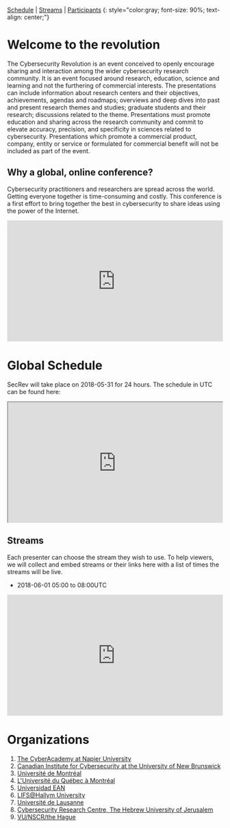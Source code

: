<style>#downloads {display: none;}</style>

[Schedule](#schedule) | [Streams](#streams) | [Participants](#orgs)
{: style="color:gray; font-size: 90%; text-align: center;"}

# Welcome to the revolution
The Cybersecurity Revolution is an event conceived to openly encourage sharing and interaction among the wider cybersecurity research community. It is an event focused around research, education, science and learning and not the furthering of commercial interests. The presentations can include information about research centers and their objectives, achievements, agendas and roadmaps; overviews and deep dives into past and present research themes and studies; graduate students and their research; discussions related to the theme.  Presentations must promote education and sharing across the research community and commit to elevate accuracy, precision, and specificity in sciences related to cybersecurity. Presentations which promote a commercial product, company, entity or service or formulated for commercial benefit will not be included as part of the event.

## Why a global, online conference?
Cybersecurity practitioners and researchers are spread across the world. Getting everyone together is time-consuming and costly. This conference is a first effort to bring together the best in cybersecurity to share ideas using the power of the Internet.

<style>.embed-container { position: relative; padding-bottom: 56.25%; height: 0; overflow: hidden; max-width: 100%; } .embed-container iframe, .embed-container object, .embed-container embed { position: absolute; top: 0; left: 0; width: 100%; height: 100%; }</style><div class='embed-container'><iframe src='https://www.youtube.com/embed/qEvS9Cahuc8' frameborder='0' allowfullscreen></iframe></div>

# <a name="schedule"></a>Global Schedule
SecRev will take place on 2018-05-31 for 24 hours. The schedule in UTC can be found here:

<div class='embed-container'><iframe src="https://docs.google.com/spreadsheets/d/e/2PACX-1vSfBFDg2p4lP5pa1VyWdFUzjkkT2XUxaE4wJQ81iL-ZNbRROAE55yh7MAgGqydmtuQBn2wklmVW6cbl/pubhtml?gid=0&amp;single=true&amp;widget=true&amp;headers=false"></iframe></div>

## <a name="streams"></a>Streams
Each presenter can choose the stream they wish to use. To help viewers, we will collect and embed streams or their links here with a list of times the streams will be live.

* 2018-06-01 05:00 to 08:00UTC
<div class='embed-container'><iframe src='https://www.youtube.com/embed/_6UVOnDfb5w' frameborder='0' allowfullscreen></iframe></div>

# <a name="orgs"></a>Organizations
1. [The CyberAcademy at Napier University](http://thecyberacademy.org/bigdata2018/)
2. [Canadian Institute for Cybersecurity at the University of New Brunswick](http://www.unb.ca/cic/)
3. [Université de Montréal](umontreal.ca)
4. [L'Université du Québec à Montréal](uqam.ca)
5. [Universidad EAN](https://universidadean.edu.co/es)
6. [LIFS@Hallym University](https://global.hallym.ac.kr)
7. [Université de Lausanne](www.unil.ch)
8. [Cybersecurity Research Centre, The Hebrew University of Jerusalem](http://csrcl.huji.ac.il)
9. [VU/NSCR/the Hague](www.vu.nl)
